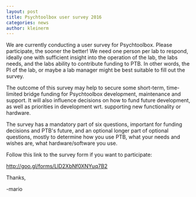 ```yaml
---
layout: post
title: Psychtoolbox user survey 2016
categories: news
author: kleinerm
---
```


We are currently conducting a user survey for Psychtoolbox. Please participate, the sooner the better! We need one person per lab to respond, ideally one with sufficient insight into the operation of the lab, the labs needs, and the labs ability to contribute funding to PTB. In other words, the PI of the lab, or maybe a lab manager might be best suitable to fill out the survey.


The outcome of this survey may help to secure some short-term, time-limited bridge funding for Psychtoolbox development, maintenance and support. It will also influence decisions on how to fund future development, as well as priorities in development wrt. supporting new functionality or hardware.


The survey has a mandatory part of six questions, important for funding decisions and PTB's future, and an optional longer part of optional questions, mostly to determine how you use PTB, what your needs and wishes are, what hardware/software you use.


Follow this link to the survey form if you want to participate:


http://goo.gl/forms/LlD2XbNf0XNYuq7B2


Thanks,

-mario
